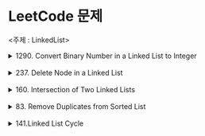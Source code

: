# LeetCode 문제

<주제 : LinkedList>

<details>
    <summary>1290. Convert Binary Number in a Linked List to Integer</summary>
문제 : 주어진 노드 순서에 맞는 비트값을 구하여 반환하라.

```java
/**
 * Definition for singly-linked list.
 * public class ListNode {
 *     int val;
 *     ListNode next;
 *     ListNode() {}
 *     ListNode(int val) { this.val = val; }
 *     ListNode(int val, ListNode next) { this.val = val; this.next = next; }
 * }
 */
class Solution {
    public int getDecimalValue(ListNode head) {
      
        int result = 0;
        ListNode node = head;
        
        while(node != null){
            result = 2*result + node.val;
            node = node.next;
        }
        return result;
        
    }
    
}
```

설명)

1. 리스트 노드를 새로운 변수에 할당
2. 다음 노드가 null 일때까지 반복을 돌린다.
3. `result = 2* result + node.val`
    
    ex) 1011 
    
    - result = 2*0+1  = 1
    - result = 2*1+0  = 2
    - result = 2*2+1 = 5
    - result = 2*5+1 = 11

</details>

<br>

<details>
    <summary>237. Delete Node in a Linked List</summary>
문제 : 인자로 넘어오는 노드를 삭제하는 함수를 작성하라.

```java
/**
 * Definition for singly-linked list.
 * public class ListNode {
 *     int val;
 *     ListNode next;
 *     ListNode(int x) { val = x; }
 * }
 */
class Solution {
    public void deleteNode(ListNode node) {
        node.val = node.next.val;
        node.next = node.next.next;
        
    }
}
```

설명)

![스크린샷 2022-02-09 오후 7.36.07.png](https://s3-us-west-2.amazonaws.com/secure.notion-static.com/6f1db566-9883-49de-b6c0-895047706fe0/스크린샷_2022-02-09_오후_7.36.07.png)

1. 주어진 노드의 value 를 다음 노드의 값(1)으로 할당한다.
2. 주어진 노드의 next를 다음 노드의 next 노드(9)로 변경한다.

</details>

<br>

<details>
    <summary>160. Intersection of Two Linked Lists</summary>
문제: 주어진 두 노드에서 처음으로 서로 결합되는 노드를 반환하라.

```java
/**
 * Definition for singly-linked list.
 * public class ListNode {
 *     int val;
 *     ListNode next;
 *     ListNode(int x) {
 *         val = x;
 *         next = null;
 *     }
 * }
 */
public class Solution {
    public ListNode getIntersectionNode(ListNode headA, ListNode headB) {
        
        if(headA ==null || headB == null)
            return null;
        
        ListNode tempA = headA;
        ListNode tempB = headB;
        ListNode result = null;
        
        ArrayList <ListNode>list = new ArrayList<>();
        
        while(tempA !=null){
            list.add(tempA);
            tempA = tempA.next;
        }
        
        while(tempB != null){
            if(list.contains(tempB)){
                result = tempB;
                break;
            }
            tempB = tempB.next;
        }
        return result;
        
    }
}
```

설명)

![스크린샷 2022-02-09 오후 7.54.56.png](https://s3-us-west-2.amazonaws.com/secure.notion-static.com/889cc184-2093-4654-9c15-b363ccc41d35/스크린샷_2022-02-09_오후_7.54.56.png)

1. A 노드에서 연결되는 모든 노드들의 객체 값을  ArrayList에 넣는다.
2. ArrayList에서 B의 노드값을 순환하며 처음으로 동일되는 객체값을 result에 할당하여 반환한다.
</details>

<br>

<details>
    <summary>83. Remove Duplicates from Sorted List</summary>
문제 : 주어진 노드중 중복된 값이 있는 노드가 없도록 구성하라

```java
/**
 * Definition for singly-linked list.
 * public class ListNode {
 *     int val;
 *     ListNode next;
 *     ListNode() {}
 *     ListNode(int val) { this.val = val; }
 *     ListNode(int val, ListNode next) { this.val = val; this.next = next; }
 * }
 */
class Solution {
    public ListNode deleteDuplicates(ListNode head) {
        if(head == null){
            return null;
        }
        
        ListNode temp1 = head;
        
        while(temp1 !=null){
            
            if(temp1.next!=null && temp1.val == temp1.next.val){
                ListNode temp2 = temp1;
                while(temp2.next !=null && temp2.val == temp2.next.val){
                    temp2=temp2.next;
                }
                temp1.next = temp2.next;
            } 
            temp1 = temp1.next;
        }
        
        return head;
        
    }
}
```

설명)

![스크린샷 2022-02-10 오전 1.21.31.png](https://s3-us-west-2.amazonaws.com/secure.notion-static.com/3687a39e-40de-4a52-9dcd-15db63deecd5/스크린샷_2022-02-10_오전_1.21.31.png)

1. 주어진 노드 값과 다음 노드의 값이 동일하다면 새로운 temp2를 생성하여 앞 뒤의 값이 동일하지 않은 노드를 찾는다.
2. 현재의 노드의 next에 이전에 찾은 앞 뒤의 값이 동일하지않은 노드를 할당한다. 
</details>

<br>

<details>
    <summary>141.Linked List Cycle</summary>
    문제 : 주어진 연결리스트에 cycle의 존재 여부 파악

```java
/**
 * Definition for singly-linked list.
 * class ListNode {
 *     int val;
 *     ListNode next;
 *     ListNode(int x) {
 *         val = x;
 *         next = null;
 *     }
 * }
 */
public class Solution {
    public boolean hasCycle(ListNode head) {
        
        ArrayList<ListNode> list = new ArrayList<>();
        
        ListNode temp = head;
        while(temp != null){
            if(list.contains(temp)){
                return true;
            }
            list.add(temp);
            temp = temp.next;
        }
        return false;
        
    }
}
```

설명)

![스크린샷 2022-02-10 오전 1.38.29.png](https://s3-us-west-2.amazonaws.com/secure.notion-static.com/cf8104ce-1dc6-4c62-b3ac-43a54cce4462/스크린샷_2022-02-10_오전_1.38.29.png)

1. 새로운 ArrayList를 만들고 연결리스트를 순회하며 노드 객체값을 리스트에 저장
2. 만약 순회중 ArrayList내에 동일한 노드 객체값이 있다면 true 반환 아닐경우 false 반환
</details>